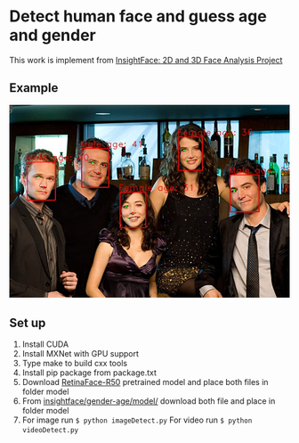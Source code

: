 # Detect human face and guess age and gender
This work is implement from [InsightFace: 2D and 3D Face Analysis Project](https://github.com/deepinsight/insightface)

## Example
![example](/docs/image/work0_output.jpg "example")

## Set up
1.  Install CUDA
2.  Install MXNet with GPU support
3.  Type make to build cxx tools
4.  Install pip package from package.txt
5.  Download [RetinaFace-R50](https://www.dropbox.com/s/53ftnlarhyrpkg2/retinaface-R50.zip?dl=0) pretrained model and place both files in folder model
6.  From [insightface/gender-age/model/](https://github.com/deepinsight/insightface/tree/master/gender-age/model) download both file and place in folder model
7.  For image run `$ python imageDetect.py`
    For video run `$ python videoDetect.py`